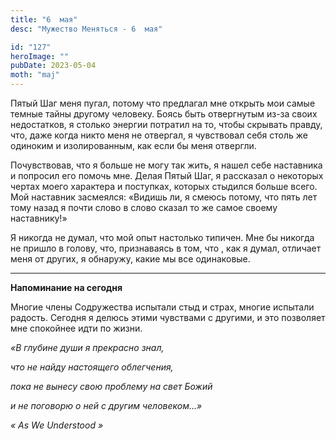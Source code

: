 ```yaml
---
title: "6  мая"
desc: "Мужество Меняться - 6  мая"

id: "127"
heroImage: ""
pubDate: 2023-05-04
moth: "maj"
---
```


Пятый Шаг меня пугал, потому что предлагал мне открыть мои самые темные тайны
другому человеку. Боясь быть отвергнутым из-за своих недостатков, я столько
энергии потратил на то, чтобы скрывать правду, что, даже когда никто меня не
отвергал, я чувствовал себя столь же одиноким и изолированным, как если бы
меня отвергли.

Почувствовав, что я больше не могу так жить, я нашел себе наставника и
попросил его помочь мне. Делая Пятый Шаг, я рассказал о некоторых чертах моего
характера и поступках, которых стыдился больше всего. Мой наставник засмеялся:
«Видишь ли, я смеюсь потому, что пять лет тому назад я почти слово в слово
сказал то же самое своему наставнику!»

Я никогда не думал, что мой опыт настолько типичен. Мне бы никогда не пришло в
голову, что, признаваясь в том, что , как я думал, отличает меня от других, я
обнаружу, какие мы все одинаковые.

---

**Напоминание на сегодня**

Многие члены Содружества испытали стыд и страх, многие испытали радость.
Сегодня я делюсь этими чувствами с другими, и это позволяет мне спокойнее идти
по жизни.

_«В глубине души я прекрасно знал,_

_что не найду настоящего облегчения,_

_пока не вынесу свою проблему на свет Божий_

_и не поговорю о ней с другим человеком…»_

_«_ _As_ _We_ _Understood_ _»_
